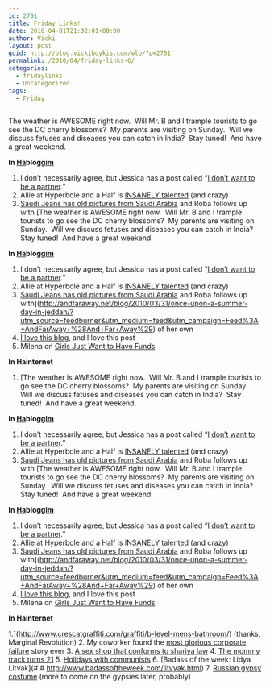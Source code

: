 ```yaml
---
id: 2701
title: Friday Links!
date: 2010-04-01T21:32:01+00:00
author: Vicki
layout: post
guid: http://blog.vickiboykis.com/wlb/?p=2701
permalink: /2010/04/friday-links-6/
categories:
  - fridaylinks
  - Uncategorized
tags:
  - Friday
---
```

The weather is AWESOME right now.  Will Mr. B and I trample tourists to go see the DC cherry blossoms?  My parents are visiting on Sunday.  Will we discuss fetuses and diseases you can catch in India?  Stay tuned!  And have a great weekend.

**In [Ha](http://en.wikipedia.org/wiki/Hebrew_language#One-letter_prefixes)blogg[im](http://en.wikipedia.org/wiki/Suffixes_in_Hebrew)**

  1. I don&#8217;t necessarily agree, but Jessica has a post called &#8220;[I don&#8217;t want to be a partner](http://www.jessicagottlieb.com/2010/03/friday-confession-i-dont-want-to-be-a-partner/?utm_source=rss&utm_medium=rss&utm_campaign=friday-confession-i-dont-want-to-be-a-partner).&#8221;
  2. Allie at Hyperbole and a Half is [INSANELY talented](http://hyperboleandahalf.blogspot.com/2010/03/how-fish-almost-destroyed-my-childhood.html) (and crazy)
  3. [Saudi Jeans has old pictures from Saudi Arabia](http://saudijeans.org/2010/03/30/old-saudi-pics/) and Roba follows up with [The weather is AWESOME right now.  Will Mr. B and I trample tourists to go see the DC cherry blossoms?  My parents are visiting on Sunday.  Will we discuss fetuses and diseases you can catch in India?  Stay tuned!  And have a great weekend.

**In [Ha](http://en.wikipedia.org/wiki/Hebrew_language#One-letter_prefixes)blogg[im](http://en.wikipedia.org/wiki/Suffixes_in_Hebrew)**

  1. I don&#8217;t necessarily agree, but Jessica has a post called &#8220;[I don&#8217;t want to be a partner](http://www.jessicagottlieb.com/2010/03/friday-confession-i-dont-want-to-be-a-partner/?utm_source=rss&utm_medium=rss&utm_campaign=friday-confession-i-dont-want-to-be-a-partner).&#8221;
  2. Allie at Hyperbole and a Half is [INSANELY talented](http://hyperboleandahalf.blogspot.com/2010/03/how-fish-almost-destroyed-my-childhood.html) (and crazy)
  3. [Saudi Jeans has old pictures from Saudi Arabia](http://saudijeans.org/2010/03/30/old-saudi-pics/) and Roba follows up with](http://andfaraway.net/blog/2010/03/31/once-upon-a-summer-day-in-jeddah/?utm_source=feedburner&utm_medium=feed&utm_campaign=Feed%3A+AndFarAway+%28And+Far+Away%29) of her own
  4. [I love this blog](http://www.transparent.com/russian/russian-poetry-for-real-russians-1/?utm_source=feedburner&utm_medium=feed&utm_campaign=Feed%3A+transparent%2Frussian+%28Russian+Blog%29), and I love this post
  5. Milena on [Girls Just Want to Have Funds](http://www.quietthethunder.com/2010/03/girls-just-wanna-have-fun.html)

**In Hainternet**

  1. [The weather is AWESOME right now.  Will Mr. B and I trample tourists to go see the DC cherry blossoms?  My parents are visiting on Sunday.  Will we discuss fetuses and diseases you can catch in India?  Stay tuned!  And have a great weekend.

**In [Ha](http://en.wikipedia.org/wiki/Hebrew_language#One-letter_prefixes)blogg[im](http://en.wikipedia.org/wiki/Suffixes_in_Hebrew)**

  1. I don&#8217;t necessarily agree, but Jessica has a post called &#8220;[I don&#8217;t want to be a partner](http://www.jessicagottlieb.com/2010/03/friday-confession-i-dont-want-to-be-a-partner/?utm_source=rss&utm_medium=rss&utm_campaign=friday-confession-i-dont-want-to-be-a-partner).&#8221;
  2. Allie at Hyperbole and a Half is [INSANELY talented](http://hyperboleandahalf.blogspot.com/2010/03/how-fish-almost-destroyed-my-childhood.html) (and crazy)
  3. [Saudi Jeans has old pictures from Saudi Arabia](http://saudijeans.org/2010/03/30/old-saudi-pics/) and Roba follows up with [The weather is AWESOME right now.  Will Mr. B and I trample tourists to go see the DC cherry blossoms?  My parents are visiting on Sunday.  Will we discuss fetuses and diseases you can catch in India?  Stay tuned!  And have a great weekend.

**In [Ha](http://en.wikipedia.org/wiki/Hebrew_language#One-letter_prefixes)blogg[im](http://en.wikipedia.org/wiki/Suffixes_in_Hebrew)**

  1. I don&#8217;t necessarily agree, but Jessica has a post called &#8220;[I don&#8217;t want to be a partner](http://www.jessicagottlieb.com/2010/03/friday-confession-i-dont-want-to-be-a-partner/?utm_source=rss&utm_medium=rss&utm_campaign=friday-confession-i-dont-want-to-be-a-partner).&#8221;
  2. Allie at Hyperbole and a Half is [INSANELY talented](http://hyperboleandahalf.blogspot.com/2010/03/how-fish-almost-destroyed-my-childhood.html) (and crazy)
  3. [Saudi Jeans has old pictures from Saudi Arabia](http://saudijeans.org/2010/03/30/old-saudi-pics/) and Roba follows up with](http://andfaraway.net/blog/2010/03/31/once-upon-a-summer-day-in-jeddah/?utm_source=feedburner&utm_medium=feed&utm_campaign=Feed%3A+AndFarAway+%28And+Far+Away%29) of her own
  4. [I love this blog](http://www.transparent.com/russian/russian-poetry-for-real-russians-1/?utm_source=feedburner&utm_medium=feed&utm_campaign=Feed%3A+transparent%2Frussian+%28Russian+Blog%29), and I love this post
  5. Milena on [Girls Just Want to Have Funds](http://www.quietthethunder.com/2010/03/girls-just-wanna-have-fun.html)

**In Hainternet**

  1.](http://www.crescatgraffiti.com/graffiti/b-level-mens-bathroom/) (thanks, Marginal Revolution)
  2. My coworker found the [most glorious corporate failure](http://www.metafilter.com/78177/PLEASE-UNSUBSCRIBE-ME-FROM-THIS-LIST#2408665) story ever
  3. [A sex shop that conforms to shariya law](http://goatmilkblog.com/2010/03/31/online-muslim-sex-shop-conforms-to-sharia-law/)
  4. [The mommy track turns 21](http://www.slate.com/id/2249312/?from=rss)
  5. [Holidays with communists](http://therumpus.net/2010/03/funny-women-20-holiday-with-communists/)
  6. [Badass of the week: Lidya Litvak](# # http://www.badassoftheweek.com/litvyak.html)
  7. [Russian gypsy costume](http://english.svenko.net/costume/folk_gypsy_costume_the_ussr.htm) (more to come on the gypsies later, probably)